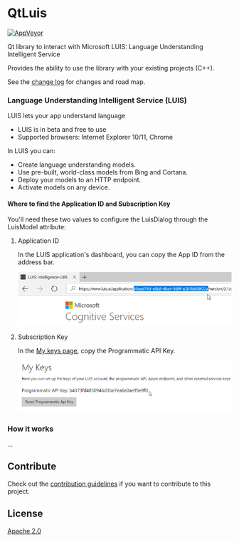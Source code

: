 # QtLuis

[![AppVeyor](https://img.shields.io/appveyor/ci/gruntjs/grunt.svg)]()

Qt library to interact with Microsoft LUIS: Language Understanding Intelligent Service

Provides the ability to use the library with your existing projects (C++). 

See the [change log](CHANGELOG.md) for changes and road map.

### Language Understanding Intelligent Service (LUIS)

LUIS lets your app understand language

- LUIS is in beta and free to use
- Supported browsers: Internet Explorer 10/11, Chrome
 
In LUIS you can:

- Create language understanding models.
- Use pre-built, world-class models from Bing and Cortana.
- Deploy your models to an HTTP endpoint.
- Activate models on any device.

#### Where to find the Application ID and Subscription Key

You'll need these two values to configure the LuisDialog through the LuisModel attribute:

1. Application ID

    In the LUIS application's dashboard, you can copy the App ID from the address bar.
    
    ![App Settings](images/prereqs-appid.png)
    
2. Subscription Key

    In the [My keys page](https://www.luis.ai/home/keys), copy the Programmatic API Key.
    
    ![Programmatic API Key](images/prereqs-apikey.png)

### How it works

...

## Contribute
Check out the [contribution guidelines](CONTRIBUTING.md)
if you want to contribute to this project.

## License
[Apache 2.0](LICENSE)
